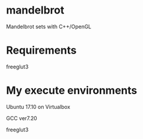 # mandelbrot
Mandelbrot sets with C++/OpenGL

# Requirements
freeglut3

# My execute environments
Ubuntu 17.10 on Virtualbox

GCC ver7.20

freeglut3

